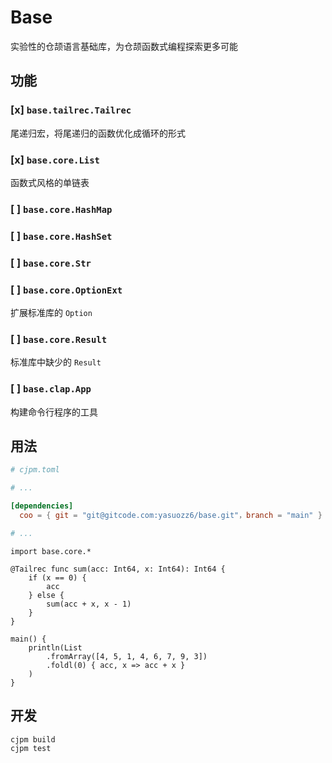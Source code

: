 # Base

实验性的仓颉语言基础库，为仓颉函数式编程探索更多可能

## 功能

### [x] `base.tailrec.Tailrec`

尾递归宏，将尾递归的函数优化成循环的形式

### [x] `base.core.List`

函数式风格的单链表

### [ ] `base.core.HashMap`
### [ ] `base.core.HashSet`
### [ ] `base.core.Str`
### [ ] `base.core.OptionExt`

扩展标准库的 `Option`

### [ ] `base.core.Result`

标准库中缺少的 `Result`

### [ ] `base.clap.App`

构建命令行程序的工具

## 用法
```toml
# cjpm.toml

# ...

[dependencies] 
  coo = { git = "git@gitcode.com:yasuozz6/base.git"，branch = "main" }

# ...

```

```cj
import base.core.*

@Tailrec func sum(acc: Int64, x: Int64): Int64 {
    if (x == 0) {
        acc
    } else {
        sum(acc + x, x - 1)
    }
}

main() {
    println(List
        .fromArray([4, 5, 1, 4, 6, 7, 9, 3])
        .foldl(0) { acc, x => acc + x }
    )
}

```

## 开发

```sh
cjpm build
cjpm test
```
